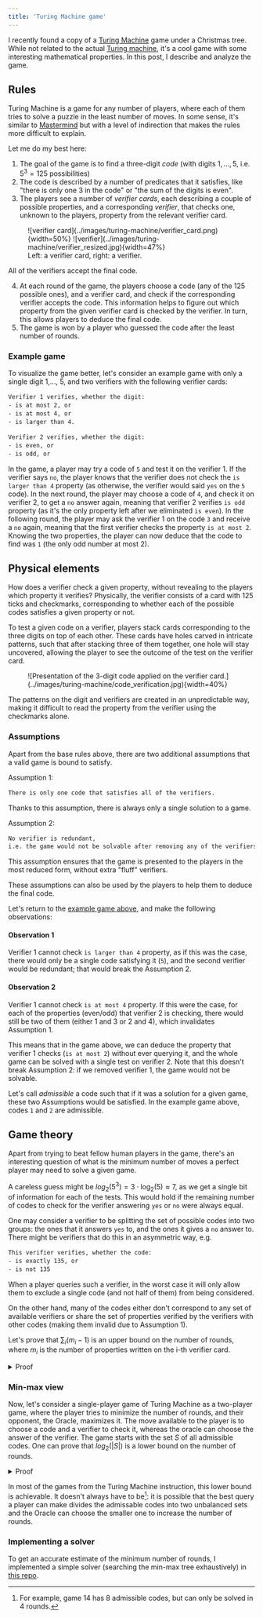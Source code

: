 ```yaml
---
title: 'Turing Machine game'
---
```


I recently found a copy of a [Turing Machine](https://boardgamegeek.com/boardgame/356123/turing-machine) game under a Christmas tree.
While not related to the actual [Turing machine](https://en.wikipedia.org/wiki/Turing_machine), it's a cool game with some interesting mathematical properties.
In this post, I describe and analyze the game.

## Rules
Turing Machine is a game for any number of players, where each of them
tries to solve a puzzle in the least number of moves. In some sense, it's similar to [Mastermind](https://en.wikipedia.org/wiki/Mastermind_(board_game))
but with a level of indirection that makes the rules more difficult to explain.

Let me do my best here:

1. The goal of the game is to find a three-digit _code_ (with digits $1, \ldots, 5$, i.e. $5^3 = 125$ possibilities)
2. The code is described by a number of predicates that it satisfies, like "there is only one 3 in the code" or "the sum of the digits is even".
3. The players see a number of _verifier cards_, each describing a couple of possible properties, and a corresponding _verifier_, that checks one, unknown to the players, property from the relevant verifier card.
<figure>
![verifier card](../images/turing-machine/verifier_card.png){width=50%}
![verifier](../images/turing-machine/verifier_resized.jpg){width=47%}
<figcaption>
    Left: a verifier card, right: a verifier.
</figcaption>
</figure>

All of the verifiers accept the final code.

4. At each round of the game, the players choose a code
   (any of the 125 possible ones), and a verifier card, and check if the corresponding verifier accepts the code.
This information helps to figure out which property from the given verifier card is checked by the verifier. In turn, this allows players to deduce the final code.
5. The game is won by a player who guessed the code after the least number of rounds.

### Example game
To visualize the game better, let's consider an example game with only a single digit 1,..., 5, and two verifiers with the following verifier cards:

```html
Verifier 1 verifies, whether the digit:
- is at most 2, or
- is at most 4, or
- is larger than 4.
```

```html
Verifier 2 verifies, whether the digit:
- is even, or
- is odd, or
```

In the game, a player may try a code of `5` and test it on the verifier 1. If the verifier says `no`, the player
knows that the verifier does not check the `is larger than 4` property (as otherwise, the verifier would said `yes` on the `5` code).
In the next round, the player may choose a code of `4`, and check it on verifier 2, to get a `no` answer again,
meaning that verifier 2 verifies `is odd` property (as it's the only property left after we eliminated `is even`).
In the following round, the player may ask the verifier 1 on the code `3` and receive a `no` again, meaning that
the first verifier checks the property `is at most 2`. Knowing the two properties, the player
can now deduce that the code to find was `1` (the only odd number at most 2).

## Physical elements

How does a verifier check a given property, without revealing to the players which property it verifies?
Physically, the verifier consists of a card with 125 ticks and checkmarks, corresponding to whether each of the possible codes satisfies a given property or not.

To test a given code on a verifier, players stack cards corresponding to the three digits on top of each other.
These cards have holes carved in intricate patterns, such that after stacking three of them together, one hole will
stay uncovered, allowing the player to see the outcome of the test on the verifier card.
<figure>
![Presentation of the 3-digit code applied on the verifier card.](../images/turing-machine/code_verification.jpg){width=40%}
</figure>

The patterns on the digit and verifiers are created in an unpredictable way, making it difficult to read the property from the verifier using the checkmarks alone.

### Assumptions
Apart from the base rules above, there are two additional assumptions that a valid game is bound to satisfy.

Assumption 1:
```html
There is only one code that satisfies all of the verifiers.
```

Thanks to this assumption, there is always only a single solution to a game.

Assumption 2:
```html
No verifier is redundant,
i.e. the game would not be solvable after removing any of the verifiers.
```

This assumption ensures that the game is presented to the players in the most reduced form,
without extra "fluff" verifiers.

These assumptions can also be used by the players to help them to deduce the final code.

Let's return to the [example game above](#example-game), and make the following observations:

#### Observation 1
Verifier 1 cannot check `is larger than 4` property, as if this was the case, there would only be a single code satisfying it (`5`), and the second verifier would be redundant; that would break the Assumption 2.

#### Observation 2
Verifier 1 cannot check `is at most 4` property. If this were the case, for each of the properties (even/odd) that verifier 2 is checking, there would still be two of them (either 1 and 3 or 2 and 4), which invalidates Assumption 1.

This means that in the game above, we can deduce the property that verifier 1 checks (`is at most 2`) without ever querying it, and the whole game can be solved with a single test on verifier 2.
Note that this doesn't break Assumption 2: if we removed verifier 1, the game would not be solvable.

Let's call _admissible_ a code such that if it was a solution for a given game, these two Assumptions would be satisfied.
In the example game above, codes `1` and `2` are admissible.

## Game theory

Apart from trying to beat fellow human players in the game, there's an interesting question of what is the minimum number of moves a perfect player may need to solve a given game.

A careless guess might be $log_2(5^3) = 3\cdot \log_2(5) \approx 7$, as we get a single bit of information for each
of the tests. This would hold if the remaining number of codes to check for the verifier answering `yes` or `no` were always equal.

One may consider a verifier to be splitting the set of possible codes into two groups: the ones that it answers `yes` to, and the ones it gives a `no` answer to.
There might be verifiers that do this in an asymmetric way, e.g.

```html
This verifier verifies, whether the code:
- is exactly 135, or
- is not 135
```

When a player queries such a verifier, in the worst case it will only allow them to exclude a single code (and not half of them) from being considered.

On the other hand, many of the codes either don't correspond to any set of available verifiers or share the set of properties verified by the verifiers with other codes (making them invalid due to Assumption 1).

Let's prove that $\sum_i (m_i - 1)$ is an upper bound on the number of rounds, where $m_i$ is the number of properties written on the i-th verifier card.

<details>
<summary>Proof</summary>
One can make $m_i - 1$ tests on the i-th verifier to learn its property in the following way:

1. we start with $m_i$ "candidate" properties
2. until there is only a single property left, we:
    a. choose any two properties $A$, $B$ from the set
    b. choose a code that distinguishes them, ie. that satisfies property $A$ but doesn't satisfy $B$ or vice versa.
    c. the answer allows us to either remove property $A$ or $B$ from the set of candidate properties.

Note that such a code always exists for any pair of properties that are not exactly the same.
</details>

### Min-max view

Now, let's consider a single-player game of Turing Machine as a two-player game, where the player tries to minimize the number of rounds, and their opponent, the Oracle, maximizes it.
The move available to the player is to choose a code and a verifier to check it, whereas the oracle can choose the answer of the verifier.
The game starts with the set $S$ of all admissible codes. One can prove that $log_2 (|S|)$ is a lower bound on the number of rounds.

<details>
<summary>Proof</summary>
For a single player move, let's call the code that she chooses $C$.
The properties written on the chosen verifier card can be divided into two sets:
- $P$ that code $C$ would satisfy, and
- $Q$ that it wouldn't.

For example, `2` satisfies `is at most 2` and `is at most 4` but not `is larger than 4` in the example game.

Now, the Oracle can decide on the answer to the verifier check.

- If it chooses `yes`, the player can disregard the codes from $S$ that don't satisfy any property from $P$: we know that the verifier checks one of the properties from $P$, so if a code from $S$ doesn't satisfy any of them, it cannot be the final answer.
- Vice versa, if the verifier's answer was `no`, the codes that don't satisfy any property from $Q$ can be removed from consideration, as the verifier checks one of these properties.

These two sets -- of codes that would get removed in either case -- are disjoint: there is no code in $S$ that satisfies neither property from $P$ nor neither from $Q$: this would mean that it satisfies no property written on a given verifier card which stands in contradiction in it being admissible.

The game, expressed like this, consists of removing the codes from $S$ until only one code remains.
At every turn, there are two options for the Oracle on which codes to remove: assuming it always chooses the one that's bigger or equal, the set $S$ will decrease at most by half in every turn, leading to the $log_2(|S|)$ lower bound.
</details>

In most of the games from the Turing Machine instruction, this lower bound is achievable. It doesn't always have to be[^1]:
it is possible that the best query a player can make divides the admissable codes into two unbalanced sets and the Oracle can choose the smaller one to increase the number of rounds.

[^1]: For example, game 14 has 8 admissible codes, but can only be solved in 4 rounds.


### Implementing a solver

To get an accurate estimate of the minimum number of rounds, I implemented a simple solver (searching the min-max tree exhaustively) in [this repo](https://github.com/sygi/tm-solver).
